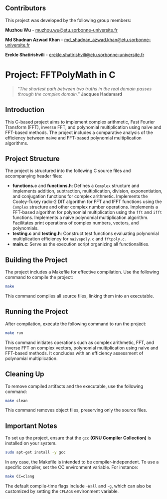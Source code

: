 ## Contributors
This project was developed by the following group members:

**Muzhou Wu** - muzhou.wu@etu.sorbonne-universite.fr

**Md Shadnan Azwad Khan** - md_shadnan_azwad.khan@etu.sorbonne-universite.fr

**Erekle Shatirishvili** - erekle.shatirishvili@etu.sorbonne-universite.fr

# Project: FFTPolyMath in C

> *"The shortest path between two truths in the real domain passes through the complex domain."*
**Jacques Hadamard**

## Introduction
This C-based project aims to implement complex arithmetic, Fast Fourier Transform (FFT), inverse FFT, and polynomial multiplication using naive and FFT-based methods. The project includes a comparative analysis of the efficiency between naive and FFT-based polynomial multiplication algorithms.

## Project Structure
The project is structured into the following C source files and accompanying header files:
- **functions.c** and **functions.h**: Defines a `Complex` structure and implements addition, subtraction, multiplication, division, exponentiation, and conjugation functions for complex arithmetic. Implements the Cooley-Tukey radix-2 DIT algorithm for FFT and IFFT functions using the `Complex` structure and other complex number operations. Implements a FFT-based algorithm for polynomial multiplication using the `fft` and `ifft` functions. Implements a naive polynomial multiplication algorithm. Facilitates print operations of complex numbers, vectors, and polynomials.
- **testing.c** and **testing.h**: Construct test functions evaluating polynomial multiplication efficiency for `naivepoly.c` and `fftpoly.c`.
- **main.c**: Serve as the execution script organizing all functionalities.

## Building the Project
The project includes a Makefile for effective compilation. Use the following command to compile the project:
```bash
make
```
This command compiles all source files, linking them into an executable.

## Running the Project
After compilation, execute the following command to run the project:
```bash
make run
```
This command initiates operations such as complex arithmetic, FFT, and inverse FFT on complex vectors, polynomial multiplication using naive and FFT-based methods. It concludes with an efficiency assessment of polynomial multiplication.

## Cleaning Up
To remove compiled artifacts and the executable, use the following command:
```bash
make clean
```
This command removes object files, preserving only the source files.

## Important Notes
To set up the project, ensure that the `gcc` **(GNU Compiler Collection)** is installed on your system.
```bash
sudo apt-get install -y gcc
```
In any case, the Makefile is intended to be compiler-independent. To use a specific compiler, set the CC environment variable. For instance:
```bash
make CC=clang
```
The default compile-time flags include `-Wall` and `-g`, which can also be customized by setting the `CFLAGS` environment variable.
